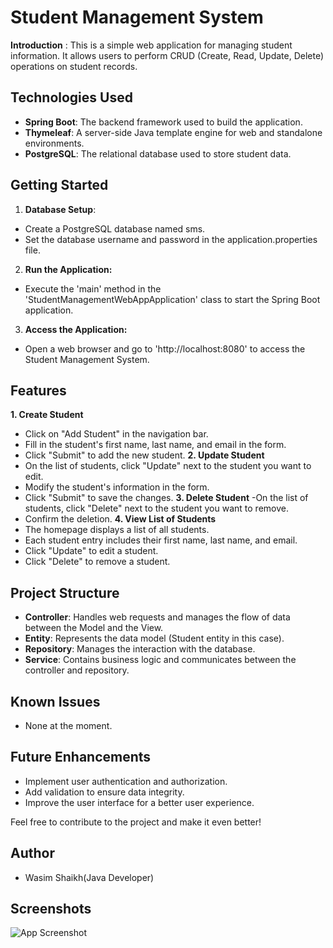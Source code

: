 
# Student Management System
**Introduction** :
This is a simple web application for managing student information. It allows users to perform CRUD (Create, Read, Update, Delete) operations on student records.




## Technologies Used
- **Spring Boot**: The backend framework used to build the application.
- **Thymeleaf**: A server-side Java template engine for web and standalone environments.
- **PostgreSQL**: The relational database used to store student data.
## Getting Started
1. **Database Setup**:
- Create a PostgreSQL database named sms.
- Set the database username and password in the application.properties file.
2. **Run the Application:**
- Execute the 'main' method in the 'StudentManagementWebAppApplication' class to start the Spring Boot application.
3. **Access the Application:**
- Open a web browser and go to 'http://localhost:8080' to access the Student Management System.

## Features
**1. Create Student**
- Click on "Add Student" in the navigation bar.
- Fill in the student's first name, last name, and email in the form.
- Click "Submit" to add the new student.
**2. Update Student**
- On the list of students, click "Update" next to the student you want to edit.
- Modify the student's information in the form.
- Click "Submit" to save the changes.
**3. Delete Student**
-On the list of students, click "Delete" next to the student you want to remove.
- Confirm the deletion.
**4. View List of Students**
- The homepage displays a list of all students.
- Each student entry includes their first name,   last name, and email.
- Click "Update" to edit a student.
- Click "Delete" to remove a student.
## Project Structure
- **Controller**: Handles web requests and manages the flow of data between the Model and the View.
- **Entity**: Represents the data model (Student entity in this case).
- **Repository**: Manages the interaction with the database.
- **Service**: Contains business logic and communicates between the controller and repository.
## Known Issues
- None at the moment.
## Future Enhancements
- Implement user authentication and authorization.
- Add validation to ensure data integrity.
- Improve the user interface for a better user experience.

Feel free to contribute to the project and make it even better!
## Author
- Wasim Shaikh(Java Developer)
## Screenshots

![App Screenshot](/student-management-web-app/src/main/resources/static/Screenshot%20(193).png)

